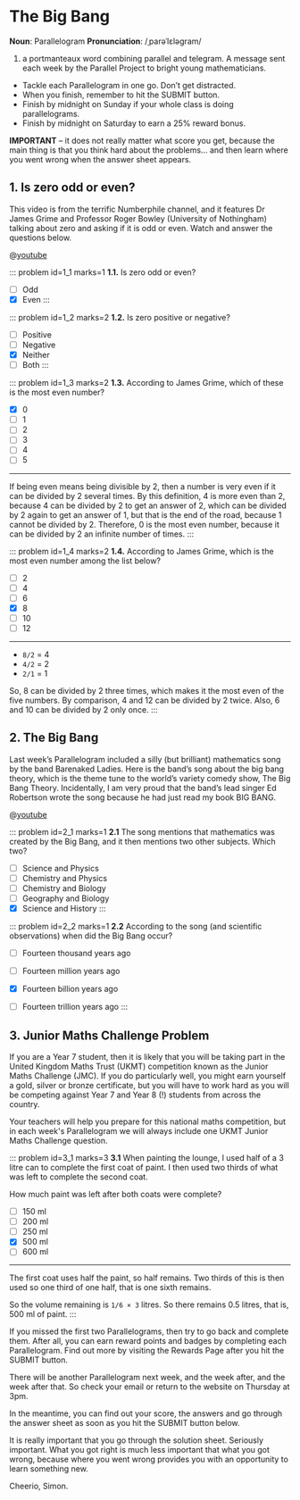 # The Big Bang

<div class="dictionary">

__Noun__: Parallelogram
__Pronunciation__: /ˌparəˈlɛləɡram/

1. a portmanteaux word combining parallel and telegram. A message sent each
week by the Parallel Project to bright young mathematicians.

</div>

* Tackle each Parallelogram in one go. Don’t get distracted.
* When you finish, remember to hit the SUBMIT button.
*	Finish by midnight on Sunday if your whole class is doing parallelograms.
*	Finish by midnight on Saturday to earn a 25% reward bonus.

__IMPORTANT__ – it does not really matter what score you get, because the main thing is that you think hard about the problems... and then learn where you went wrong when the answer sheet appears.


## 1. Is zero odd or even?

This video is from the terrific Numberphile channel, and it features Dr James Grime and Professor Roger Bowley (University of Nothingham) talking about zero and asking if it is odd or even. Watch and answer the questions below.

@[youtube](8t1TC-5OLdM?end=382&rel=0)

::: problem id=1_1 marks=1
__1.1.__ Is zero odd or even?

* [ ] Odd
* [x] Even
:::

::: problem id=1_2 marks=2
__1.2.__ Is zero positive or negative?

* [ ] Positive
* [ ] Negative
* [x] Neither
* [ ] Both
:::

::: problem id=1_3 marks=2
__1.3.__ According to James Grime, which of these is the most even number?

* [x] 0
* [ ] 1
* [ ] 2
* [ ] 3
* [ ] 4
* [ ] 5

---

If being even means being divisible by 2, then a number is very even if it can be divided by 2 several times. By this definition, 4 is more even than 2, because 4 can be divided by 2 to get an answer of 2, which can be divided by 2 again to get an answer of 1, but that is the end of the road, because 1 cannot be divided by 2. Therefore, 0 is the most even number, because it can be divided by 2 an infinite number of times.
:::

::: problem id=1_4 marks=2
__1.4.__ According to James Grime, which is the most even number among the list below?

* [ ] 2
* [ ] 4
* [ ] 6
* [x] 8
* [ ] 10
* [ ] 12

---

* `8/2` = 4
* `4/2` = 2
* `2/1` = 1

So, 8 can be divided by 2 three times, which makes it the most even of the five numbers. By comparison, 4 and 12 can be divided by 2 twice. Also, 6 and 10 can be divided by 2 only once.
:::


## 2. The Big Bang

Last week’s Parallelogram included a silly (but brilliant) mathematics song by the band Barenaked Ladies. Here is the band’s song about the big bang theory, which is the theme tune to the world’s variety comedy show, The Big Bang Theory. Incidentally, I am very proud that the band’s lead singer Ed Robertson wrote the song because he had just read my book BIG BANG.

@[youtube](CMSYv_Z4SI8?rel=0)

::: problem id=2_1 marks=1
__2.1__ The song mentions that mathematics was created by the Big Bang, and it then mentions two other subjects. Which two?

* [ ] Science and Physics
* [ ] Chemistry and Physics
* [ ] Chemistry and Biology
* [ ] Geography and Biology
* [x] Science and History
:::

::: problem id=2_2 marks=1
__2.2__ According to the song (and scientific observations) when did the Big Bang occur?

* [ ] Fourteen thousand years ago
* [ ] Fourteen million years ago
* [x] Fourteen billion years ago
* [ ] Fourteen trillion years ago
:::


## 3.	Junior Maths Challenge Problem

If you are a Year 7 student, then it is likely that you will be taking part in the United Kingdom Maths Trust (UKMT) competition known as the Junior Maths Challenge (JMC). If you do particularly well, you might earn yourself a gold, silver or bronze certificate, but you will have to work hard as you will be competing against Year 7 and Year 8 (!) students from across the country.

Your teachers will help you prepare for this national maths competition, but in each week's Parallelogram we will always include one UKMT Junior Maths Challenge question.

::: problem id=3_1 marks=3
__3.1__ When painting the lounge, I used half of a 3 litre can to complete the first coat of paint. I then used two thirds of what was left to complete the second coat.

How much paint was left after both coats were complete?

* [ ] 150 ml
* [ ] 200 ml
* [ ] 250 ml
* [x] 500 ml
* [ ] 600 ml

---

The first coat uses half the paint, so half remains. Two thirds of this is then used so one third of one half, that is one sixth remains.

So the volume remaining is `1/6 × 3` litres. So there remains 0.5 litres, that is, 500 ml of paint.
:::


If you missed the first two Parallelograms, then try to go back and complete them. After all, you can earn reward points and badges by completing each Parallelogram. Find out more by visiting the Rewards Page after you hit the SUBMIT button.

There will be another Parallelogram next week, and the week after, and the week after that. So check your email or return to the website on Thursday at 3pm.

In the meantime, you can find out your score, the answers and go through the answer sheet as soon as you hit the SUBMIT button below.

It is really important that you go through the solution sheet. Seriously important. What you got right is much less important that what you got wrong, because where you went wrong provides you with an opportunity to learn something new.

Cheerio,
Simon.
